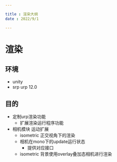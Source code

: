 ```yaml
--- 

title : 渲染大纲
date : 2022/9/1

---
```


# 渲染

## 环境

- unity
- srp urp 12.0

## 目的

- 定制urp渲染功能
    - 扩展渲染运行程序功能
- 相机模块 运动扩展
    - isometric 正交视角下的渲染
    - 相机在mono下的update运行状态
        - 提供对应接口
    - isometric 背景使用overlay叠加态相机进行渲染
    

